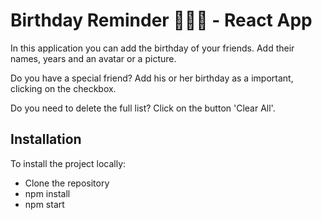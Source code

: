 # Birthday Reminder 🥳🎉🎂 - React App

In this application you can add the birthday of your friends.
Add their names, years and an avatar or a picture.

Do you have a special friend? Add his or her birthday
as a important, clicking on the checkbox.

Do you need to delete the full list? Click on the button 'Clear All'.

## Installation

To install the project locally:

- Clone the repository
- npm install
- npm start
